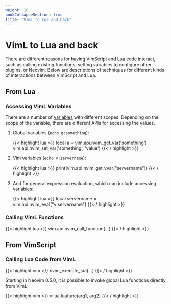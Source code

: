 ```yaml
---
weight: 10
bookCollapseSection: true
title: "VimL to Lua and back"
---
```


# VimL to Lua and back

There are different reasons for having VimScript and Lua code interact, such as
calling existing functions, setting variables to configure other plugins, or
Neovim. Below are descriptions of techniques for different kinds of
interactions between VimScript and Lua.

## From Lua

### Accessing VimL Variables

There are a number of
[variables](https://neovim.io/doc/user/eval.html#internal-variables) with
different scopes. Depending on the scope of the variable, there are different
APIs for accessing the values.

1.  Global variables (`echo g:something`):

    {{< highlight lua >}}
local a = vim.api.nvim_get_var('something')
vim.api.nvim_set_var('something', 'value')
{{< / highlight >}}

2.  Vim variables (`echo v:servername`):

    {{< highlight lua >}}
print(vim.api.nvim_get_vvar("servername"))
{{< / highlight >}}

3.  And for general expression evaluation, which can include accessing variables:

    {{< highlight lua >}}
local servername = vim.api.nvim_eval("v:servername")
{{< / highlight >}}

### Calling VimL Functions

{{< highlight lua >}}
vim.api.nvim_call_function(...)
{{< / highlight >}}

## From VimScript

### Calling Lua Code from VimL

{{< highlight vim >}}
nvim_execute_lua(...)
{{< / highlight >}}

Starting in  Neovim 0.5.0, it is possible to invoke global Lua
functions directly from VimL:

{{< highlight vim >}}
v:lua.luafunc(arg1, arg2)
{{< / highlight >}}

